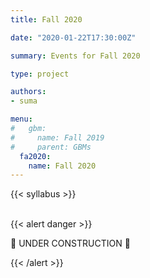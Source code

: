 ```yaml
---
title: Fall 2020

date: "2020-01-22T17:30:00Z"

summary: Events for Fall 2020

type: project

authors:
- suma

menu:
#   gbm:
#     name: Fall 2019
#     parent: GBMs
  fa2020:
    name: Fall 2020
---
```


{{< syllabus >}}

<br>
<!-- ================================================== -->
<!-- Remove this section once the once the page is done -->
<!-- ================================================== -->
{{< alert danger >}}

:construction: UNDER CONSTRUCTION :construction:

{{< /alert >}}
<!-- ================================================== -->
<br>
